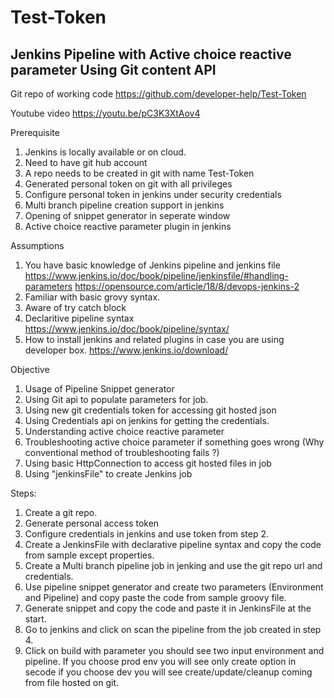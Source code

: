 # Test-Token

## Jenkins Pipeline with Active choice reactive parameter Using Git content API

Git repo of working code
https://github.com/developer-help/Test-Token

Youtube video
https://youtu.be/pC3K3XtAov4

Prerequisite
1. Jenkins is locally available or on cloud.
2. Need to have git hub account
3. A repo needs to be created in git with name Test-Token
4. Generated personal token on git with all privileges
5. Configure personal token in jenkins under security credentials
6. Multi branch pipeline creation support in jenkins
7. Opening of snippet generator in seperate window
8. Active choice reactive parameter plugin in jenkins

Assumptions
1. You have basic knowledge of Jenkins pipeline and jenkins file
   https://www.jenkins.io/doc/book/pipeline/jenkinsfile/#handling-parameters
   https://opensource.com/article/18/8/devops-jenkins-2
2. Familiar with basic grovy syntax.
3. Aware of try catch block
4. Declaritive pipeline syntax
   https://www.jenkins.io/doc/book/pipeline/syntax/
5. How to install jenkins and related plugins in case you are using developer box.
   https://www.jenkins.io/download/

Objective
1. Usage of Pipeline Snippet generator
2. Using Git api to populate parameters for job.
3. Using new git credentials token for accessing git hosted json 
4. Using Credentials api on jenkins for getting the credentials.
4. Understanding active choice reactive parameter 
5. Troubleshooting active choice parameter if something goes wrong (Why conventional method of troubleshooting fails ?)
6. Using basic HttpConnection to access git hosted files in job
7. Using "jenkinsFile" to create Jenkins job



Steps:
1. Create a git repo.
2. Generate personal access token
3. Configure credentials in jenkins and use token from step 2.
3. Create a JenkinsFile with declarative pipeline syntax and copy the code from sample except properties.
4. Create a Multi branch pipeline job in jenking and use the git repo url and credentials.
5. Use pipeline snippet generator and create two parameters (Environment and Pipeline) 
and copy paste the code from sample groovy file.
6. Generate snippet and copy the code and paste it in JenkinsFile at the start.
7. Go to jenkins and click on scan the pipeline from the job created in step 4.
8. Click on build with parameter you should see two input environment and pipeline. If you choose prod
env you will see only create option in secode if you choose dev you will see create/update/cleanup coming
from file hosted on git.
